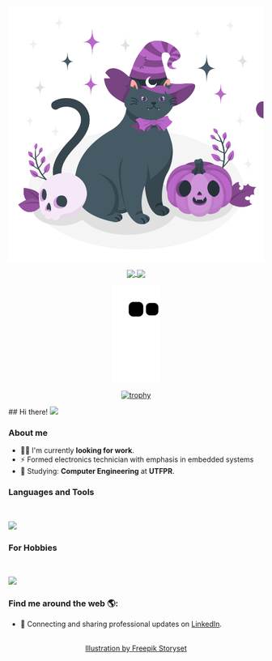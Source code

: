 <p align="center">
  <span>
    <img align="center" width="510" src="banners/programming-banner.svg" />
  </a>
  <span> 
    <!-- <img align="center" width="280" src="signature.png" /> -->
  </a>
</p>

<p align="center">
  <a href="https://github.com/anuraghazra/github-readme-stats">
    <img
      align="center"
      src="https://github-readme-stats.vercel.app/api/top-langs/?username=Reinaldo-Kn&layout=compact&theme=cobalt&text_color=ffffff&hide_border=true"
    />
  </a>
  <a href="https://github.com/anuraghazra/github-readme-stats">
    <img
      align="center"
      height="165"
      src="https://github-readme-stats.vercel.app/api?username=Reinaldo-Kn&count_private=true&show_icons=true&custom_title=Github%20Status&hide=issues&theme=cobalt&text_color=ffffff&hide_border=true&icon_color=9b1dd0"
    />
  </a>
</p>

<div align="center">

![](https://raw.githubusercontent.com/Reinaldo-Kn/Reinaldo-Kn/output/github-contribution-grid-snake.svg)


</div>
<div align="center">
  
[![trophy](https://github-profile-trophy.vercel.app/?username=Reinaldo-Kn&theme=onedark&rank=-C,-B,-UNKNOWN)](https://github.com/ryo-ma/github-profile-trophy)
  
</div>
## Hi there! <img src="https://raw.githubusercontent.com/iampavangandhi/iampavangandhi/master/gifs/Hi.gif" width="25px"></h2>

### About me

- 👨‍💻 I'm currently **looking for work**.
- :zap: Formed electronics technician with emphasis in embedded systems
- 🌱 Studying: **Computer Engineering** at **UTFPR**.

### Languages and Tools

<br/>

<p align="left">
  <a href="https://skillicons.dev">
    <img src="https://skillicons.dev/icons?i=c,cpp,python,rust,js,linux,github" />
  </a>
</p>

### For Hobbies

<br/>

<p align="left">
  <a href="https://skillicons.dev">
    <img src="https://skillicons.dev/icons?i=ai,ps,raspberrypi,arduino" />
  </a>
</p>

### Find me around the web 🌎:

- 💼 Connecting and sharing professional updates on <a href="https://www.linkedin.com/in/reinaldo-kn/">LinkedIn</a>.
<p align="center">
  <br/>
  <a href="https://storyset.com/web">Illustration by Freepik Storyset</a>
</p>
